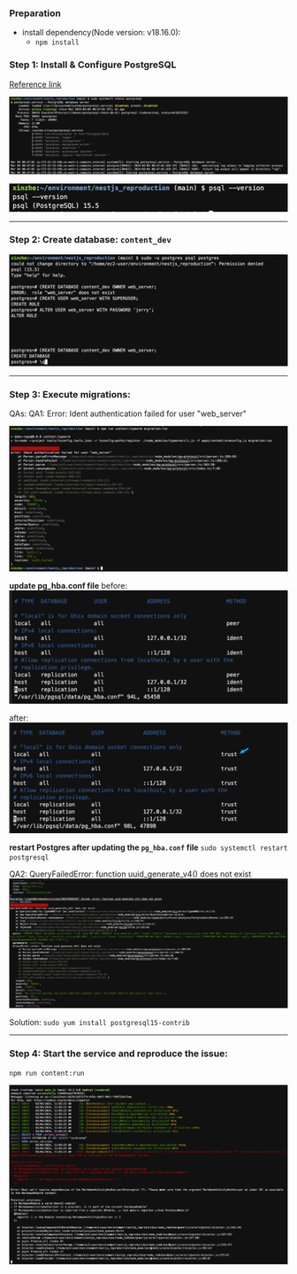 
### Preparation
- install dependency(Node version: v18.16.0):
	- `npm install`

### Step 1:  Install & Configure PostgreSQL
[Reference link](https://medium.com/@sanketgawali531/how-to-install-configure-postgresql-on-amazon-linux-8f39329d0f8e)

![](assets/image1.png)

![](assets/image2.png)

---

### Step 2: Create database: `content_dev`

![](assets/image3.png)

---
### Step 3: Execute migrations:

QAs:
QA1: Error: Ident authentication failed for user "web_server"

![](assets/image4.png)

**update pg_hba.conf file**
before:
![](assets/image5.png)

after:
![](assets/image6.png)


**restart Postgres after updating the `pg_hba.conf` file**
`sudo systemctl restart postgresql `

QA2: QueryFailedError: function uuid_generate_v4() does not exist
![](assets/image7.png)

Solution:
`sudo yum install postgresql15-contrib`

---

### Step 4: Start the service and reproduce the issue:
`npm run content:run`

![](assets/image8.png)